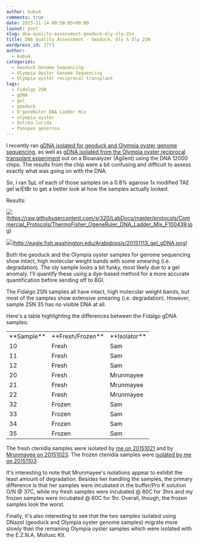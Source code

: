 ```yaml
---
author: kubu4
comments: true
date: 2015-11-14 00:58:03+00:00
layout: post
slug: dna-quality-assessment-geoduck-oly-oly-2sn
title: DNA Quality Assessment - Geoduck, Oly & Oly 2SN
wordpress_id: 1773
author:
  - kubu4
categories:
  - Geoduck Genome Sequencing
  - Olympia Oyster Genome Sequencing
  - Olympia oyster reciprocal transplant
tags:
  - Fidalgo 2SN
  - gDNA
  - gel
  - geoduck
  - O'geneRuler DNA Ladder Mix
  - olympia oyster
  - Ostrea lurida
  - Panopea generosa
---
```


I recently ran [gDNA isolated for geoduck and Olympia oyster genome sequencing](https://robertslab.github.io/sams-notebook/2015-11-04-dna-quantification-quality-assessment-geoduck-oly-gdna.html), as well as [gDNA isolated from the Olympia oyster reciprocal transplant experiment](https://robertslab.github.io/sams-notebook/2015-11-04-dna-quantification-quality-assessment-oly-2sn-gdna.html) out on a Bioanalyzer (Agilent) using the DNA 12000 chips. The results from the chip were a bit confusing and difficult to assess exactly what was going on with the DNA.

So, I ran 5μL of each of those samples on a 0.8% agarose 1x modified TAE gel w/EtBr to get a better look at how the samples actually looked.

Results:

![](https://raw.githubusercontent.com/sr320/LabDocs/master/protocols/Commercial_Protocols/ThermoFisher_OgeneRuler_DNA_Ladder_Mix_F100439.jpg)(https://raw.githubusercontent.com/sr320/LabDocs/master/protocols/Commercial_Protocols/ThermoFisher_OgeneRuler_DNA_Ladder_Mix_F100439.jpg)

![](https://eagle.fish.washington.edu/Arabidopsis/20151113_gel_gDNA.png)(http://eagle.fish.washington.edu/Arabidopsis/20151113_gel_gDNA.png)



Both the geoduck and the Olympia oyster samples for genome sequencing show intact, high molecular weight bands with some smearing (i.e. degradation). The oly sample looks a bit funky, most likely due to a gel anomaly. I'll quantify these using a dye-based method for a more accurate quantification before sending off to BGI.

The Fidalgo 2SN samples all have intact, high molecular weight bands, but most of the samples show extensive smearing (i.e. degradation). However, sample 2SN 35 has no visible DNA at all.

Here's a table highlighting the differences between the Fidalgo gDNA samples:

<table >
<tbody >
<tr >

<td >**Sample**
</td>

<td >**Fresh/Frozen**
</td>

<td >**Isolator**
</td>
</tr>
<tr >

<td >10
</td>

<td >Fresh
</td>

<td >Sam
</td>
</tr>
<tr >

<td >11
</td>

<td >Fresh
</td>

<td >Sam
</td>
</tr>
<tr >

<td >12
</td>

<td >Fresh
</td>

<td >Sam
</td>
</tr>
<tr >

<td >20
</td>

<td >Fresh
</td>

<td >Mrunmayee
</td>
</tr>
<tr >

<td >21
</td>

<td >Fresh
</td>

<td >Mrunmayee
</td>
</tr>
<tr >

<td >22
</td>

<td >Fresh
</td>

<td >Mrunmayee
</td>
</tr>
<tr >

<td >32
</td>

<td >Frozen
</td>

<td >Sam
</td>
</tr>
<tr >

<td >33
</td>

<td >Frozen
</td>

<td >Sam
</td>
</tr>
<tr >

<td >34
</td>

<td >Frozen
</td>

<td >Sam
</td>
</tr>
<tr >

<td >35
</td>

<td >Frozen
</td>

<td >Sam
</td>
</tr>
</tbody>
</table>



The fresh ctenidia samples were isolated by [me on 20151021](https://robertslab.github.io/sams-notebook/2015-10-21-dna-isolations-fidalgo-2sn-reciprocal-transplants-final-samplings.html) and by [Mrunmayee on 20151023](https://onsnetwork.org/mrunmayee/2015/10/23/opening-oysters-10222015/). The frozen ctenidia samples were [isolated by me on 20151103](https://robertslab.github.io/sams-notebook/2015-11-03-dna-isolations-oly-fidalgo-2sn-ctenidia.html).

It's interesting to note that Mrunmayee's isolations appear to exhibit the least amount of degradation. Besides her handling the samples, the primary difference is that her samples were incubated in the buffer/Pro K solution O/N @ 37C, while my fresh samples were incubated @ 60C for 3hrs and my frozen samples were incubated @ 60C for 1hr. Overall, though, the frozen samples look the worst.

Finally, it's also interesting to see that the two samples isolated using DNazol (geoduck and Olympia oyster genome samples) migrate more slowly than the remaining Olympia oyster samples which were isolated with the E.Z.N.A. Mollusc Kit.

